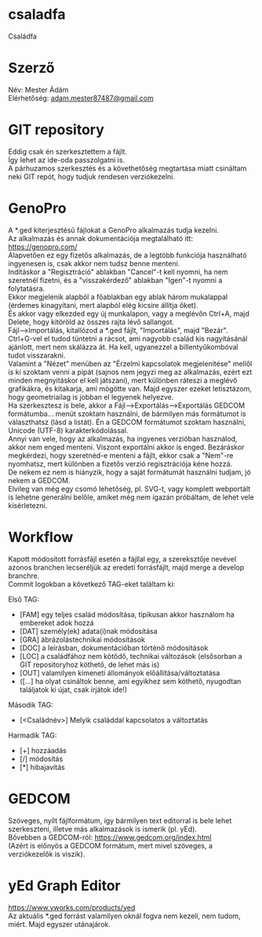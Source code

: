 # csaladfa
Családfa
# Szerző
Név: Mester Ádám  
Elérhetőség: adam.mester87487@gmail.com
# GIT repository
Eddig csak én szerkesztettem a fájlt.  
Így lehet az ide-oda passzolgatni is.  
A párhuzamos szerkesztés és a követhetőség megtartása miatt csináltam neki GIT repót, hogy tudjuk rendesen verziókezelni.
# GenoPro
A \*.ged kiterjesztésű fájlokat a GenoPro alkalmazás tudja kezelni.  
Az alkalmazás és annak dokumentációja megtalálható itt: https://genopro.com/  
Alapvetően ez egy fizetős alkalmazás, de a legtöbb funkciója használható ingyenesen is, csak akkor nem tudsz benne menteni.  
Indításkor a "Regisztráció" ablakban "Cancel"-t kell nyomni, ha nem szeretnél fizetni, és a "visszakérdező" ablakban "Igen"-t nyomni a folytatásra.  
Ekkor megjelenik alapból a főablakban egy ablak három mukalappal (érdemes kinagyítani, mert alapból elég kicsire állítja őket).  
És akkor vagy elkezded egy új munkalapon, vagy a meglévőn Ctrl+A, majd Delete, hogy kitöröld az összes rajta lévő sallangot.  
Fájl-->Importálás, kitallózod a \*.ged fájlt, "Importálás", majd "Bezár".  
Ctrl+G-vel el tudod tüntetni a rácsot, ami nagyobb család kis nagyításánál ajánlott, mert nem skálázza át. Ha kell, ugyanezzel a billentyűkombóval tudot visszarakni.  
Valamint a "Nézet" menüben az "Érzelmi kapcsolatok megjelenítése" mellől is ki szoktam venni a pipát (sajnos nem jegyzi meg az alkalmazás, ezért ezt minden megnyitáskor el kell játszani), mert különben ráteszi a meglévő grafikákra, és kitakarja, ami mögötte van. Majd egyszer ezeket letisztázom, hogy geometriailag is jobban el legyenek helyezve.  
Ha szerkesztesz is bele, akkor a Fájl-->Exportálás-->Exportálás GEDCOM formátumba... menüt szoktam használni, de bármilyen más formátumot is választhatsz (lásd a listát). Én a GEDCOM formátumot szoktam használni, Unicode (UTF-8) karakterkódolással.  
Annyi van vele, hogy az alkalmazás, ha ingyenes verzióban használod, akkor nem enged menteni. Viszont exportálni akkor is enged. Bezáráskor megkérdezi, hogy szeretnéd-e menteni a fájlt, ekkor csak a "Nem"-re nyomhatsz, mert különben a fizetős verzió regisztrációja kéne hozzá.  
De nekem ez nem is hiányzik, hogy a saját formátumát használni tudjam, jó nekem a GEDCOM.  
Elvileg van még egy csomó lehetőség, pl. SVG-t, vagy komplett webportált is lehetne generálni belőle, amiket még nem igazán próbáltam, de lehet vele kísérletezni.
# Workflow
Kapott módosított forrásfájl esetén a fájllal egy, a szereksztője nevével azonos branchen lecseréljük az eredeti forrásfájlt, majd merge a develop branchre.  
Commit logokban a következő TAG-eket találtam ki:

Első TAG:
- [FAM] egy teljes család módosítása, tipikusan akkor használom ha embereket adok hozzá
- [DAT] személy(ek) adata(i)nak módosítása
- [GRA] ábrázolástechnikai módosítások
- [DOC] a leírásban, dokumentációban történő módosítások
- [LOC] a családfához nem kötődő, technikai változások (elsősorban a GIT repositoryhoz köthető, de lehet más is)
- [OUT] valamilyen kimeneti állományok előállítása/változtatása
- ([...] ha olyat csináltok benne, ami egyikhez sem köthető, nyugodtan találjatok ki újat, csak írjátok ide!)

Második TAG:
- [<Családnév>] Melyik családdal kapcsolatos a változtatás

Harmadik TAG:
- [+] hozzáadás
- [/] módosítás
- [*] hibajavítás
# GEDCOM
Szöveges, nyílt fájlformátum, így bármilyen text editorral is bele lehet szerkeszteni, illetve más alkalmazások is ismerik (pl. yEd).  
Bővebben a GEDCOM-ról: https://www.gedcom.org/index.html  
(Azért is előnyös a GEDCOM formátum, mert mivel szöveges, a verziókezelők is viszik).
# yEd Graph Editor
https://www.yworks.com/products/yed  
Az aktuális \*.ged forrást valamilyen oknál fogva nem kezeli, nem tudom, miért. Majd egyszer utánajárok.